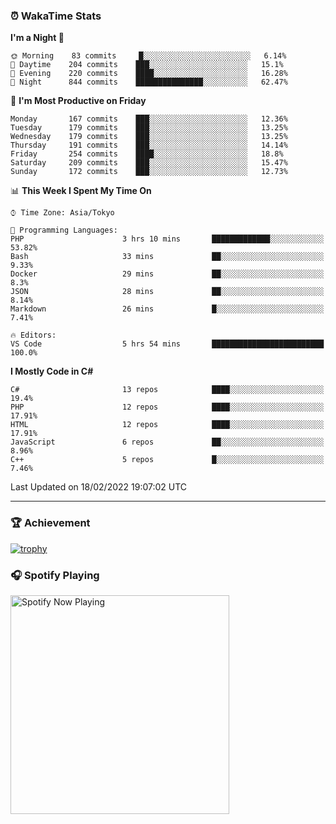 ### ⏰ WakaTime Stats


<!--START_SECTION:waka-->
**I'm a Night 🦉** 

```text
🌞 Morning    83 commits     █░░░░░░░░░░░░░░░░░░░░░░░░   6.14% 
🌆 Daytime    204 commits    ███░░░░░░░░░░░░░░░░░░░░░░   15.1% 
🌃 Evening    220 commits    ████░░░░░░░░░░░░░░░░░░░░░   16.28% 
🌙 Night      844 commits    ███████████████░░░░░░░░░░   62.47%

```
📅 **I'm Most Productive on Friday** 

```text
Monday       167 commits    ███░░░░░░░░░░░░░░░░░░░░░░   12.36% 
Tuesday      179 commits    ███░░░░░░░░░░░░░░░░░░░░░░   13.25% 
Wednesday    179 commits    ███░░░░░░░░░░░░░░░░░░░░░░   13.25% 
Thursday     191 commits    ███░░░░░░░░░░░░░░░░░░░░░░   14.14% 
Friday       254 commits    ████░░░░░░░░░░░░░░░░░░░░░   18.8% 
Saturday     209 commits    ███░░░░░░░░░░░░░░░░░░░░░░   15.47% 
Sunday       172 commits    ███░░░░░░░░░░░░░░░░░░░░░░   12.73%

```


📊 **This Week I Spent My Time On** 

```text
⌚︎ Time Zone: Asia/Tokyo

💬 Programming Languages: 
PHP                      3 hrs 10 mins       █████████████░░░░░░░░░░░░   53.82% 
Bash                     33 mins             ██░░░░░░░░░░░░░░░░░░░░░░░   9.33% 
Docker                   29 mins             ██░░░░░░░░░░░░░░░░░░░░░░░   8.3% 
JSON                     28 mins             ██░░░░░░░░░░░░░░░░░░░░░░░   8.14% 
Markdown                 26 mins             █░░░░░░░░░░░░░░░░░░░░░░░░   7.41%

🔥 Editors: 
VS Code                  5 hrs 54 mins       █████████████████████████   100.0%

```

**I Mostly Code in C#** 

```text
C#                       13 repos            ████░░░░░░░░░░░░░░░░░░░░░   19.4% 
PHP                      12 repos            ████░░░░░░░░░░░░░░░░░░░░░   17.91% 
HTML                     12 repos            ████░░░░░░░░░░░░░░░░░░░░░   17.91% 
JavaScript               6 repos             ██░░░░░░░░░░░░░░░░░░░░░░░   8.96% 
C++                      5 repos             █░░░░░░░░░░░░░░░░░░░░░░░░   7.46%

```



 Last Updated on 18/02/2022 19:07:02 UTC
<!--END_SECTION:waka-->

---

### 🏆 Achievement

[![trophy](https://github-profile-trophy.vercel.app/?username=Slime-hatena&theme=flat&no-bg=true&no-frame=true&column=8)](https://github.com/ryo-ma/github-profile-trophy)

### 🎧 Spotify Playing

[<img src="https://spotify-now-playing-slime-hatena.vercel.app/api/spotify-playing" alt="Spotify Now Playing" width="350" />](https://open.spotify.com/user/slime_hatena)

<!--
**Slime-hatena/Slime-hatena** is a ✨ _special_ ✨ repository because its `README.md` (this file) appears on your GitHub profile.

Here are some ideas to get you started:

- 🔭 I’m currently working on ...
- 🌱 I’m currently learning ...
- 👯 I’m looking to collaborate on ...
- 🤔 I’m looking for help with ...
- 💬 Ask me about ...
- 📫 How to reach me: ...
- 😄 Pronouns: ...
- ⚡ Fun fact: ...
-->

